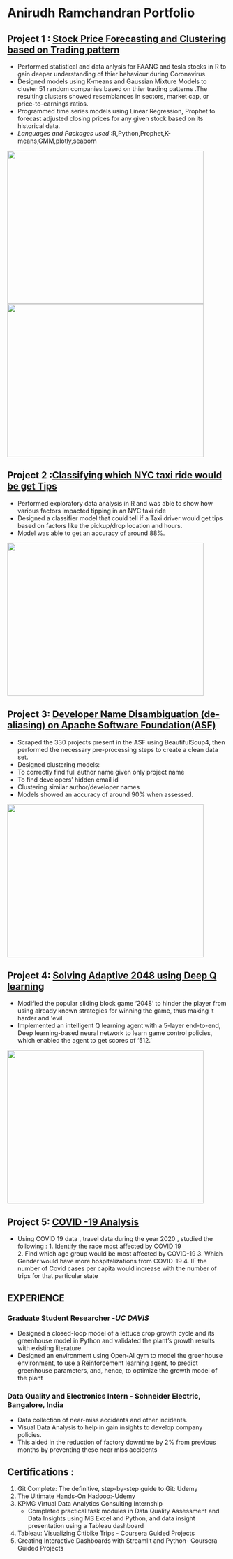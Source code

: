 # Anirudh Ramchandran Portfolio

## Project 1 : [Stock Price Forecasting and Clustering based on Trading pattern](https://github.com/anirudhsuresh/Stock-Market)              
* Performed statistical and data anlysis for FAANG and tesla stocks in R to gain deeper understanding of thier behaviour during Coronavirus. 
*	Designed models using K-means and Gaussian Mixture Models to cluster 51 random companies based on thier trading patterns .The resulting clusters showed resemblances in sectors, market cap, or price-to-earnings ratios.
*	Programmed time series models using Linear Regression, Prophet to forecast adjusted closing prices for any given stock based on its historical data. 
* *Languages and Packages used* :R,Python,Prophet,K-means,GMM,plotly,seaborn

<img src="https://user-images.githubusercontent.com/56661161/112733980-41b3b380-8f00-11eb-8889-c59afb5a9436.JPG" width="450" height="350">

<img src="https://user-images.githubusercontent.com/56661161/112734009-5ee88200-8f00-11eb-8f08-7f6a4a23cc41.JPG" width="450" height="350">

## Project 2 :[Classifying which NYC taxi ride would be get Tips ](https://github.com/anirudhsuresh/Green_taxi_Tip_Classifier)
*	Performed exploratory data analysis in R and was able to show how various factors impacted tipping in an NYC taxi ride 
*	Designed a classifier model that could tell if a Taxi driver would get tips based on factors like the pickup/drop location and hours. 
*	Model was able to get an accuracy of around 88%.


<img src="https://user-images.githubusercontent.com/56661161/112734033-8e978a00-8f00-11eb-8c96-29e758622c79.jpg" width="450" height="350">

## Project 3: [Developer Name Disambiguation (de-aliasing) on Apache Software Foundation(ASF)](https://github.com/anirudhsuresh/Final-Project-for-ECS-189L---Developer-Name-Disambiguation)
*	Scraped the 330 projects present in the ASF using BeautifulSoup4, then performed the necessary pre-processing steps to create a clean data set.
* Designed clustering models:
* To correctly find full author name given only project name 
* To find developers’ hidden email id 
* Clustering similar author/developer names
* Models showed an accuracy of around 90% when assessed.


<img src="https://user-images.githubusercontent.com/56661161/112734062-ae2eb280-8f00-11eb-9f7c-5331abbc2540.png" width="450" height="350">

## Project 4: [Solving Adaptive 2048 using Deep Q learning](https://github.com/anirudhsuresh/Deep-Q-learning-on-adaptive-2048-Game)

*	Modified the popular sliding block game ‘2048’ to hinder the player from using already known strategies for winning the game, thus making it harder and 'evil. 
*	Implemented an intelligent Q learning agent with a 5-layer end-to-end, Deep learning-based neural network to learn game control policies, which enabled the agent to get scores of ‘512.’ 


<img src="https://user-images.githubusercontent.com/56661161/112734369-97895b00-8f02-11eb-9dcb-1bc535f29038.png" width="450" height="350">

## Project 5: [COVID -19 Analysis](https://github.com/anirudhsuresh/ECI_254_project1_covid_analysis) 
* Using COVID 19 data , travel data during the year 2020 , studied the following :
        1. Identify the race most affected by COVID 19  
        2. Find which age group would be most affected by COVID-19
        3. Which Gender would have more hospitalizations from COVID-19
        4. IF the number of Covid cases per capita would increase with the number of trips for that particular state 



## EXPERIENCE 
### Graduate Student Researcher -*UC DAVIS*
* Designed a closed-loop model of a lettuce crop growth cycle and its greenhouse model in Python and validated the plant’s growth results with existing literature
* Designed an environment using Open-AI gym to model the greenhouse environment, to use a Reinforcement learning agent, to predict greenhouse parameters, and, hence, to optimize the growth model of the plant 

### Data Quality and Electronics Intern - Schneider Electric, Bangalore, India			                                   
* Data collection of near-miss accidents and other incidents. 
* Visual Data Analysis to help in gain insights to develop company policies. 
* This aided in the reduction of factory downtime by 2% from previous months by preventing these near miss accidents 

## Certifications :
1. Git Complete: The definitive, step-by-step guide to Git: Udemy						              
2. The Ultimate Hands-On Hadoop:-Udemy 								              
3. KPMG Virtual Data Analytics Consulting Internship								         
    * Completed practical task modules in Data Quality Assessment and Data Insights using MS Excel and Python, and data insight presentation using a Tableau dashboard
4. Tableau: Visualizing Citibike Trips - Coursera Guided Projects      					           	       
5. Creating Interactive Dashboards with Streamlit and Python- Coursera Guided Projects 			                            


